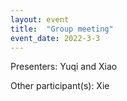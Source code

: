 ```yaml
---
layout: event
title:  "Group meeting"
event_date: 2022-3-3
---
```


Presenters: Yuqi and Xiao

Other participant(s): Xie
